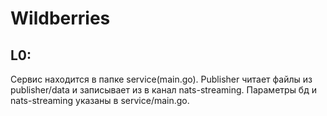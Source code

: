 # Wildberries

## L0:
Сервис находится в папке service(main.go). 
Publisher читает файлы из рublisher/data и записывает из в канал nats-streaming. Параметры бд и nats-streaming указаны в service/main.go.
